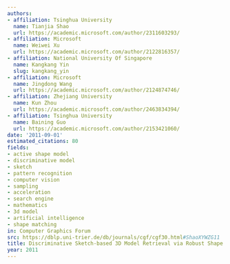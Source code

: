 ```yaml
---
authors:
- affiliation: Tsinghua University
  name: Tianjia Shao
  url: https://academic.microsoft.com/author/2311603293/
- affiliation: Microsoft
  name: Weiwei Xu
  url: https://academic.microsoft.com/author/2122816357/
- affiliation: National University Of Singapore
  name: Kangkang Yin
  slug: kangkang_yin
- affiliation: Microsoft
  name: Jingdong Wang
  url: https://academic.microsoft.com/author/2124874746/
- affiliation: Zhejiang University
  name: Kun Zhou
  url: https://academic.microsoft.com/author/2463834394/
- affiliation: Tsinghua University
  name: Baining Guo
  url: https://academic.microsoft.com/author/2153421060/
date: '2011-09-01'
estimated_citations: 80
fields:
- active shape model
- discriminative model
- sketch
- pattern recognition
- computer vision
- sampling
- acceleration
- search engine
- mathematics
- 3d model
- artificial intelligence
- shape matching
in: Computer Graphics Forum
src: https://dblp.uni-trier.de/db/journals/cgf/cgf30.html#ShaoXYWZG11
title: Discriminative Sketch-based 3D Model Retrieval via Robust Shape Matching
year: 2011
---
```

